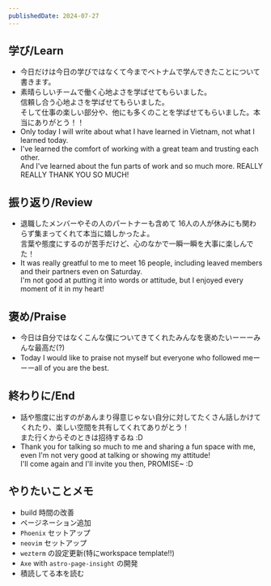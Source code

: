 ```yaml
---
publishedDate: 2024-07-27
---
```


## 学び/Learn
- 今日だけは今日の学びではなくて今までベトナムで学んできたことについて書きます。
- 素晴らしいチームで働く心地よさを学ばせてもらいました。  
信頼し合う心地よさを学ばせてもらいました。  
そして仕事の楽しい部分や、他にも多くのことを学ばせてもらいました。本当にありがとう！！
- Only today I will write about what I have learned in Vietnam, not what I learned today.
- I've learned the comfort of working with a great team and trusting each other.  
And I've learned about the fun parts of work and so much more. REALLY REALLY THANK YOU SO MUCH!

## 振り返り/Review
- 退職したメンバーやその人のパートナーも含めて 16人の人が休みにも関わらず集まってくれて本当に嬉しかったよ。  
言葉や態度にするのが苦手だけど、心のなかで一瞬一瞬を大事に楽しんでた！
- It was really greatful to me to meet 16 people, including leaved members and their partners even on Saturday.  
I'm not good at putting it into words or attitude, but I enjoyed every moment of it in my heart!

## 褒め/Praise
- 今日は自分ではなくこんな僕についてきてくれたみんなを褒めたいーーーみんな最高だ(?)
- Today I would like to praise not myself but everyone who followed meーーーall of you are the best.

## 終わりに/End
- 話や態度に出すのがあんまり得意じゃない自分に対してたくさん話しかけてくれたり、楽しい空間を共有してくれてありがとう！  
また行くからそのときは招待するね :D
- Thank you for talking so much to me and sharing a fun space with me, even I'm not very good at talking or showing my attitude!  
I'll come again and I'll invite you then, PROMISE~ :D

## やりたいことメモ
- build 時間の改善
- ページネーション追加
- `Phoenix` セットアップ
- `neovim` セットアップ
- `wezterm` の設定更新(特にworkspace template!!)
- `Axe` with `astro-page-insight` の開発
- 積読してる本を読む
